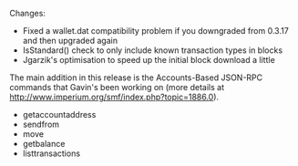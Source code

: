 Changes:
* Fixed a wallet.dat compatibility problem if you downgraded from 0.3.17 and then upgraded again
* IsStandard() check to only include known transaction types in blocks
* Jgarzik's optimisation to speed up the initial block download a little

The main addition in this release is the Accounts-Based JSON-RPC commands that Gavin's been working on (more details at http://www.imperium.org/smf/index.php?topic=1886.0).  
* getaccountaddress
* sendfrom
* move
* getbalance
* listtransactions
